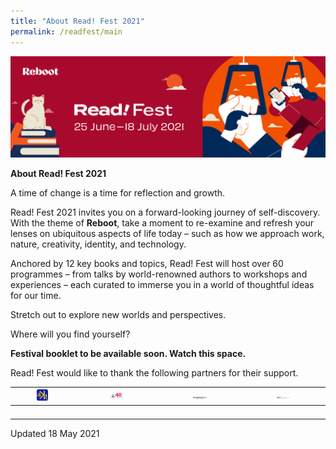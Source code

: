 ```yaml
---
title: "About Read! Fest 2021"
permalink: /readfest/main
---
```


![banner RF](\images\RF_WebsiteHeader.png)

**About Read! Fest 2021**

A time of change is a time for reflection and growth. 

Read! Fest 2021 invites you on a forward-looking journey of self-discovery. With the theme of **Reboot**, take a moment to re-examine and refresh your lenses on ubiquitous aspects of life today – such as how we approach work, nature, creativity, identity, and technology.

Anchored by 12 key books and topics, Read! Fest will host over 60 programmes – from talks by world-renowned authors to workshops and experiences – each curated to immerse you in a world of thoughtful ideas for our time. 

Stretch out to explore new worlds and perspectives. 



Where will you find yourself?



**Festival booklet to be available soon. Watch this space.**



Read! Fest would like to thank the following partners for their support.



| <img src="/images/AKT.png" style="width:20%" alt="AKT Creations"/> | <img src="/images/Association of Singapore Tamil Writers logo.jpg" style="width:20%" alt="Association of Singapore Tamil Writers"/> | <img src="/images/Blacspice_logo.jpg" style="width:20%" alt="Blacspice"/> | <img src="/images/DBS High Res Logo.jpg" style="width:20%" alt="Department of Biological Sciences, Faculty of Science, National University of Singapore"/> |
| ------------------------------------------------------------ | ------------------------------------------------------------ | ------------------------------------------------------------ | ------------------------------------------------------------ |
|                                                              |                                                              |                                                              |                                                              |
|                                                              |                                                              |                                                              |                                                              |
|                                                              |                                                              |                                                              |                                                              |
|                                                              |                                                              |                                                              |                                                              |





Updated 18 May 2021
